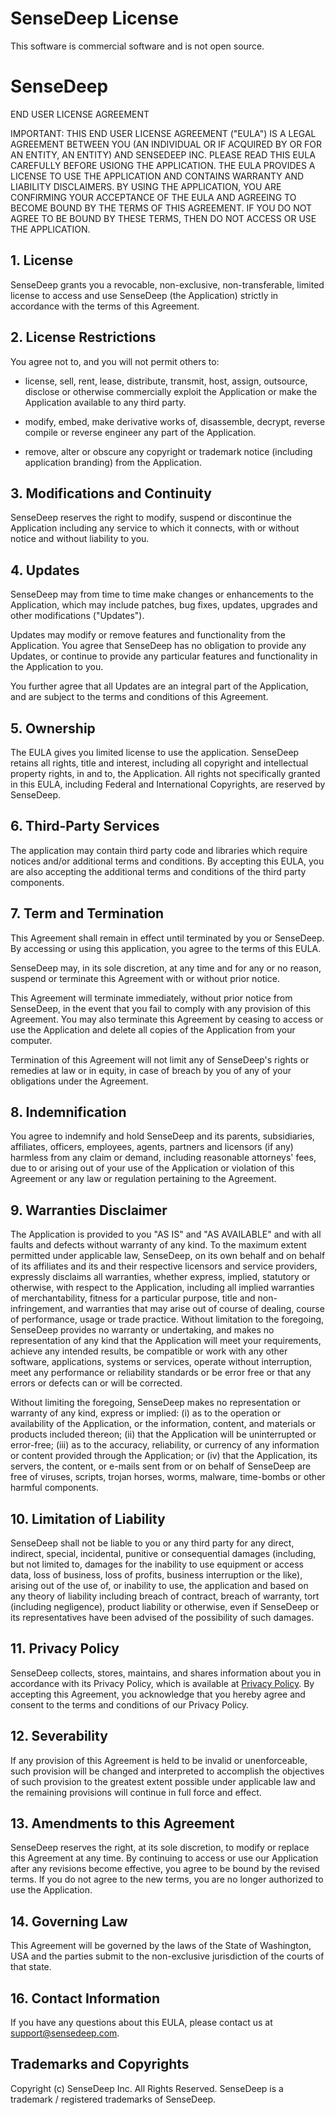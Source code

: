 SenseDeep License
===

This software is commercial software and is not open source.

# SenseDeep
END USER LICENSE AGREEMENT

IMPORTANT: THIS END USER LICENSE AGREEMENT ("EULA") IS A LEGAL AGREEMENT BETWEEN YOU (AN INDIVIDUAL OR IF ACQUIRED BY OR FOR AN ENTITY, AN ENTITY) AND SENSEDEEP INC. PLEASE READ THIS EULA CAREFULLY BEFORE USIONG THE APPLICATION. THE EULA PROVIDES A LICENSE TO USE THE APPLICATION AND CONTAINS WARRANTY AND LIABILITY DISCLAIMERS. BY USING THE APPLICATION, YOU ARE CONFIRMING YOUR ACCEPTANCE OF THE EULA AND AGREEING TO BECOME BOUND BY THE TERMS OF THIS AGREEMENT. IF YOU DO NOT AGREE TO BE BOUND BY THESE TERMS, THEN DO NOT ACCESS OR USE THE APPLICATION.

## 1. License

SenseDeep grants you a revocable, non-exclusive, non-transferable, limited license to access and use SenseDeep (the Application) strictly in accordance with the terms of this Agreement.

## 2. License Restrictions

You agree not to, and you will not permit others to:

* license, sell, rent, lease, distribute, transmit, host, assign, outsource, disclose or otherwise commercially exploit the Application or make the Application available to any third party.

* modify, embed, make derivative works of, disassemble, decrypt, reverse compile or reverse engineer any part of the Application.

* remove, alter or obscure any copyright or trademark notice (including application branding) from the Application.

## 3. Modifications and Continuity

SenseDeep reserves the right to modify, suspend or discontinue the Application including any service to which it connects, with or without notice and without liability to you.

## 4. Updates

SenseDeep may from time to time make changes or enhancements to the Application, which may include patches, bug fixes, updates, upgrades and other modifications ("Updates").

Updates may modify or remove features and functionality from the Application. You agree that SenseDeep has no obligation to provide any Updates, or continue to provide any particular features and functionality in the Application to you.

You further agree that all Updates are an integral part of the Application, and are subject to the terms and conditions of this Agreement.

## 5. Ownership

The EULA gives you limited license to use the application. SenseDeep retains all rights, title and interest, including all copyright and intellectual property rights, in and to, the Application. All rights not specifically granted in this EULA, including Federal and International Copyrights, are reserved by SenseDeep.

## 6. Third-Party Services

The application may contain third party code and libraries which require notices and/or additional terms and conditions. By accepting this EULA, you are also accepting the additional terms and conditions of the third party components.

## 7. Term and Termination

This Agreement shall remain in effect until terminated by you or SenseDeep. By accessing or using this application, you agree to the terms of this EULA.

SenseDeep may, in its sole discretion, at any time and for any or no reason, suspend or terminate this Agreement with or without prior notice.

This Agreement will terminate immediately, without prior notice from SenseDeep, in the event that you fail to comply with any provision of this Agreement. You may also terminate this Agreement by ceasing to access or use the Application and delete all copies of the Application from your computer.

Termination of this Agreement will not limit any of SenseDeep's rights or remedies at law or in equity, in case of breach by you of any of your obligations under the Agreement.

## 8. Indemnification

You agree to indemnify and hold SenseDeep and its parents, subsidiaries, affiliates, officers, employees, agents, partners and licensors (if any) harmless from any claim or demand, including reasonable attorneys' fees, due to or arising out of your use of the Application or violation of this Agreement or any law or regulation pertaining to the Agreement.

## 9. Warranties Disclaimer

The Application is provided to you "AS IS" and "AS AVAILABLE" and with all faults and defects without warranty of any kind. To the maximum extent permitted under applicable law, SenseDeep, on its own behalf and on behalf of its affiliates and its and their respective licensors and service providers, expressly disclaims all warranties, whether express, implied, statutory or otherwise, with respect to the Application, including all implied warranties of merchantability, fitness for a particular purpose, title and non-infringement, and warranties that may arise out of course of dealing, course of performance, usage or trade practice. Without limitation to the foregoing, SenseDeep provides no warranty or undertaking, and makes no representation of any kind that the Application will meet your requirements, achieve any intended results, be compatible or work with any other software, applications, systems or services, operate without interruption, meet any performance or reliability standards or be error free or that any errors or defects can or will be corrected.

Without limiting the foregoing, SenseDeep makes no representation or warranty of any kind, express or implied: (i) as to the operation or availability of the Application, or the information, content, and materials or products included thereon; (ii) that the Application will be uninterrupted or error-free; (iii) as to the accuracy, reliability, or currency of any information or content provided through the Application; or (iv) that the Application, its servers, the content, or e-mails sent from or on behalf of SenseDeep are free of viruses, scripts, trojan horses, worms, malware, time-bombs or other harmful components.

## 10. Limitation of Liability

SenseDeep shall not be liable to you or any third party for any direct, indirect, special, incidental, punitive or consequential damages (including, but not limited to, damages for the inability to use equipment or access data, loss of business, loss of profits, business interruption or the like), arising out of the use of, or inability to use, the application and based on any theory of liability including breach of contract, breach of warranty, tort (including negligence), product liability or otherwise, even if SenseDeep or its representatives have been advised of the possibility of such damages.

## 11. Privacy Policy

SenseDeep collects, stores, maintains, and shares information about you in accordance with its Privacy Policy, which is available at [Privacy Policy](https://www.powerdown.io/about/privacy.html). By accepting this Agreement, you acknowledge that you hereby agree and consent to the terms and conditions of our Privacy Policy.

## 12. Severability

If any provision of this Agreement is held to be invalid or unenforceable, such provision will be changed and interpreted to accomplish the objectives of such provision to the greatest extent possible under applicable law and the remaining provisions will continue in full force and effect.

## 13. Amendments to this Agreement

SenseDeep reserves the right, at its sole discretion, to modify or replace this Agreement at any time. By continuing to access or use our Application after any revisions become effective, you agree to be bound by the revised terms. If you do not agree to the new terms, you are no longer authorized to use the Application.

## 14. Governing Law

This Agreement will be governed by the laws of the State of Washington, USA and the parties submit to the non-exclusive jurisdiction of the courts of that state.

## 16. Contact Information

If you have any questions about this EULA, please contact us at support@sensedeep.com.


Trademarks and Copyrights
---
Copyright (c) SenseDeep Inc. All Rights Reserved.
SenseDeep is a trademark / registered trademarks of SenseDeep.
